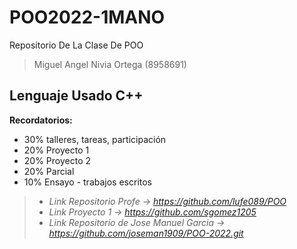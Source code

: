 # POO2022-1MANO
Repositorio De La Clase De POO
> Miguel Angel Nivia Ortega (8958691)

## Lenguaje Usado C++
**Recordatorios:** 

* 30% talleres, tareas, participación
* 20% Proyecto 1
* 20% Proyecto 2
* 20% Parcial
* 10% Ensayo - trabajos escritos

> * *Link Repositorio Profe -> https://github.com/lufe089/POO*
> * *Link Proyecto 1 -> https://github.com/sgomez1205*
> * *Link Repositorio de Jose Manuel Garcia -> https://github.com/joseman1909/POO-2022.git*
